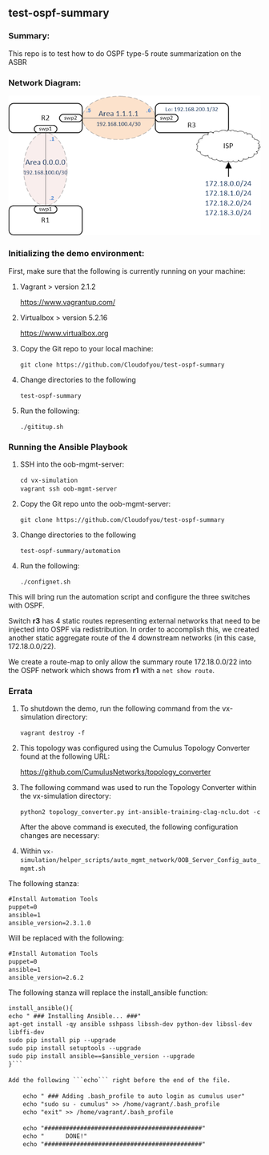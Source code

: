## test-ospf-summary

### Summary:

This repo is to test how to do OSPF type-5 route summarization on the ASBR

### Network Diagram:

![Network Diagram](https://github.com/Cloudofyou/test-ospf-summary/blob/master/documentation/test-ospf-summary.png)

### Initializing the demo environment:

First, make sure that the following is currently running on your machine:

1. Vagrant > version 2.1.2

    https://www.vagrantup.com/

2. Virtualbox > version 5.2.16

    https://www.virtualbox.org

3. Copy the Git repo to your local machine:

    ```git clone https://github.com/Cloudofyou/test-ospf-summary```

4. Change directories to the following

    ```test-ospf-summary```

6. Run the following:

    ```./gititup.sh```

### Running the Ansible Playbook

1. SSH into the oob-mgmt-server:

    ```cd vx-simulation```   
    ```vagrant ssh oob-mgmt-server```

2. Copy the Git repo unto the oob-mgmt-server:

    ```git clone https://github.com/Cloudofyou/test-ospf-summary```

3. Change directories to the following

    ```test-ospf-summary/automation```

4. Run the following:

    ```./confignet.sh```

This will bring run the automation script and configure the three switches with OSPF.

Switch <b>r3</b> has 4 static routes representing external networks that need to be injected into OSPF via redistribution. In order to accomplish this, we created another static aggregate route of the 4 downstream networks (in this case, 172.18.0.0/22).

We create a route-map to only allow the summary route 172.18.0.0/22 into the OSPF network which shows from <b>r1</b> with a ```net show route```.

### Errata

1. To shutdown the demo, run the following command from the vx-simulation directory:

    ```vagrant destroy -f```

2. This topology was configured using the Cumulus Topology Converter found at the following URL:

    https://github.com/CumulusNetworks/topology_converter

3. The following command was used to run the Topology Converter within the vx-simulation directory:

    ```python2 topology_converter.py int-ansible-training-clag-nclu.dot -c```

    After the above command is executed, the following configuration changes are necessary:

4. Within ```vx-simulation/helper_scripts/auto_mgmt_network/OOB_Server_Config_auto_mgmt.sh```

The following stanza:

    #Install Automation Tools
    puppet=0
    ansible=1
    ansible_version=2.3.1.0

Will be replaced with the following:

    #Install Automation Tools
    puppet=0
    ansible=1
    ansible_version=2.6.2

The following stanza will replace the install_ansible function:

```
install_ansible(){
echo " ### Installing Ansible... ###"
apt-get install -qy ansible sshpass libssh-dev python-dev libssl-dev libffi-dev
sudo pip install pip --upgrade
sudo pip install setuptools --upgrade
sudo pip install ansible==$ansible_version --upgrade
}```

Add the following ```echo``` right before the end of the file.

    echo " ### Adding .bash_profile to auto login as cumulus user"
    echo "sudo su - cumulus" >> /home/vagrant/.bash_profile
    echo "exit" >> /home/vagrant/.bash_profile

    echo "############################################"
    echo "      DONE!"
    echo "############################################"
